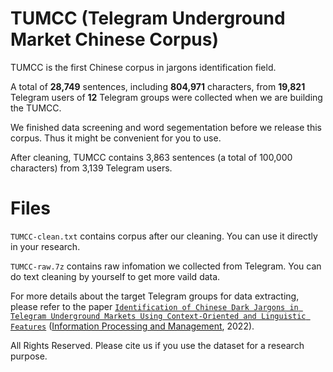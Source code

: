 # TUMCC (Telegram Underground Market Chinese Corpus)

TUMCC is the first Chinese corpus in jargons identification field. 

A total of **28,749** sentences, including **804,971** characters, from **19,821** Telegram users of **12** Telegram groups were collected when we are building the TUMCC.

We finished data screening and word segementation before we release this corpus. Thus it might be convenient for you to use.

After cleaning, TUMCC contains 3,863 sentences (a total of 100,000 characters) from 3,139 Telegram users.

# Files

``TUMCC-clean.txt`` contains corpus after our cleaning. You can use it directly in your research.

``TUMCC-raw.7z`` contains raw infomation we collected from Telegram. You can do text cleaning by yourself to get more vaild data.

For more details about the target Telegram groups for data extracting, please refer to the paper [`Identification of Chinese Dark Jargons in Telegram Underground Markets Using Context-Oriented and Linguistic Features`](https://doi.org/10.1016/j.ipm.2022.103033) ([Information Processing and Management](https://www.sciencedirect.com/journal/information-processing-and-management), 2022).

All Rights Reserved. Please cite us if you use the dataset for a research purpose.
